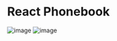# React Phonebook

![image](https://github.com/user-attachments/assets/49c116c2-05f7-4ac0-ac95-ff59ce891766)
![image](https://github.com/user-attachments/assets/79f1c51f-216e-4611-9535-27f62249e553)
